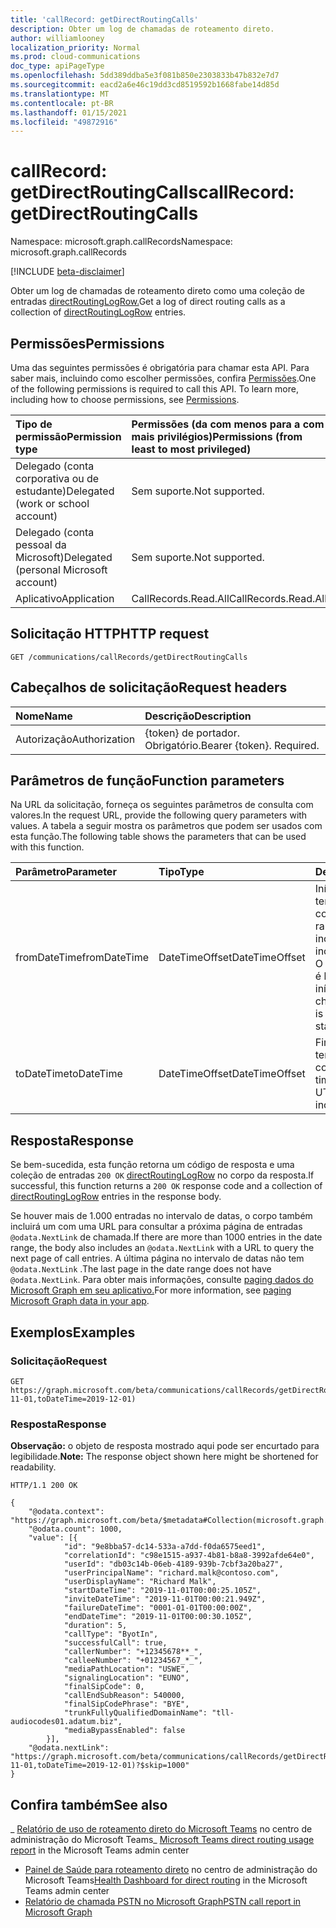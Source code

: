 ```yaml
---
title: 'callRecord: getDirectRoutingCalls'
description: Obter um log de chamadas de roteamento direto.
author: williamlooney
localization_priority: Normal
ms.prod: cloud-communications
doc_type: apiPageType
ms.openlocfilehash: 5dd389ddba5e3f081b850e2303833b47b832e7d7
ms.sourcegitcommit: eacd2a6e46c19dd3cd8519592b1668fabe14d85d
ms.translationtype: MT
ms.contentlocale: pt-BR
ms.lasthandoff: 01/15/2021
ms.locfileid: "49872916"
---
```

# <a name="callrecord-getdirectroutingcalls"></a><span data-ttu-id="e39d7-103">callRecord: getDirectRoutingCalls</span><span class="sxs-lookup"><span data-stu-id="e39d7-103">callRecord: getDirectRoutingCalls</span></span>

<span data-ttu-id="e39d7-104">Namespace: microsoft.graph.callRecords</span><span class="sxs-lookup"><span data-stu-id="e39d7-104">Namespace: microsoft.graph.callRecords</span></span>

[!INCLUDE [beta-disclaimer](../../includes/beta-disclaimer.md)]

<span data-ttu-id="e39d7-105">Obter um log de chamadas de roteamento direto como uma coleção de entradas [directRoutingLogRow.](../resources/callrecords-directroutinglogrow.md)</span><span class="sxs-lookup"><span data-stu-id="e39d7-105">Get a log of direct routing calls as a collection of [directRoutingLogRow](../resources/callrecords-directroutinglogrow.md) entries.</span></span>

## <a name="permissions"></a><span data-ttu-id="e39d7-106">Permissões</span><span class="sxs-lookup"><span data-stu-id="e39d7-106">Permissions</span></span>

<span data-ttu-id="e39d7-p101">Uma das seguintes permissões é obrigatória para chamar esta API. Para saber mais, incluindo como escolher permissões, confira [Permissões](/graph/permissions-reference).</span><span class="sxs-lookup"><span data-stu-id="e39d7-p101">One of the following permissions is required to call this API. To learn more, including how to choose permissions, see [Permissions](/graph/permissions-reference).</span></span>

|<span data-ttu-id="e39d7-109">Tipo de permissão</span><span class="sxs-lookup"><span data-stu-id="e39d7-109">Permission type</span></span>|<span data-ttu-id="e39d7-110">Permissões (da com menos para a com mais privilégios)</span><span class="sxs-lookup"><span data-stu-id="e39d7-110">Permissions (from least to most privileged)</span></span>|
|:---------------------------------------|:--------------------------------------------|
| <span data-ttu-id="e39d7-111">Delegado (conta corporativa ou de estudante)</span><span class="sxs-lookup"><span data-stu-id="e39d7-111">Delegated (work or school account)</span></span>     | <span data-ttu-id="e39d7-112">Sem suporte.</span><span class="sxs-lookup"><span data-stu-id="e39d7-112">Not supported.</span></span> |
| <span data-ttu-id="e39d7-113">Delegado (conta pessoal da Microsoft)</span><span class="sxs-lookup"><span data-stu-id="e39d7-113">Delegated (personal Microsoft account)</span></span> | <span data-ttu-id="e39d7-114">Sem suporte.</span><span class="sxs-lookup"><span data-stu-id="e39d7-114">Not supported.</span></span> |
| <span data-ttu-id="e39d7-115">Aplicativo</span><span class="sxs-lookup"><span data-stu-id="e39d7-115">Application</span></span>                            | <span data-ttu-id="e39d7-116">CallRecords.Read.All</span><span class="sxs-lookup"><span data-stu-id="e39d7-116">CallRecords.Read.All</span></span> |

## <a name="http-request"></a><span data-ttu-id="e39d7-117">Solicitação HTTP</span><span class="sxs-lookup"><span data-stu-id="e39d7-117">HTTP request</span></span>

<!-- {
  "blockType": "ignored"
}
-->

``` http
GET /communications/callRecords/getDirectRoutingCalls
```

## <a name="request-headers"></a><span data-ttu-id="e39d7-118">Cabeçalhos de solicitação</span><span class="sxs-lookup"><span data-stu-id="e39d7-118">Request headers</span></span>

|<span data-ttu-id="e39d7-119">Nome</span><span class="sxs-lookup"><span data-stu-id="e39d7-119">Name</span></span>|<span data-ttu-id="e39d7-120">Descrição</span><span class="sxs-lookup"><span data-stu-id="e39d7-120">Description</span></span>|
|:---|:---|
|<span data-ttu-id="e39d7-121">Autorização</span><span class="sxs-lookup"><span data-stu-id="e39d7-121">Authorization</span></span>|<span data-ttu-id="e39d7-p102">{token} de portador. Obrigatório.</span><span class="sxs-lookup"><span data-stu-id="e39d7-p102">Bearer {token}. Required.</span></span>|

## <a name="function-parameters"></a><span data-ttu-id="e39d7-124">Parâmetros de função</span><span class="sxs-lookup"><span data-stu-id="e39d7-124">Function parameters</span></span>

<span data-ttu-id="e39d7-125">Na URL da solicitação, forneça os seguintes parâmetros de consulta com valores.</span><span class="sxs-lookup"><span data-stu-id="e39d7-125">In the request URL, provide the following query parameters with values.</span></span>
<span data-ttu-id="e39d7-126">A tabela a seguir mostra os parâmetros que podem ser usados com esta função.</span><span class="sxs-lookup"><span data-stu-id="e39d7-126">The following table shows the parameters that can be used with this function.</span></span>

|<span data-ttu-id="e39d7-127">Parâmetro</span><span class="sxs-lookup"><span data-stu-id="e39d7-127">Parameter</span></span>|<span data-ttu-id="e39d7-128">Tipo</span><span class="sxs-lookup"><span data-stu-id="e39d7-128">Type</span></span>|<span data-ttu-id="e39d7-129">Descrição</span><span class="sxs-lookup"><span data-stu-id="e39d7-129">Description</span></span>|
|:---|:---|:---|
|<span data-ttu-id="e39d7-130">fromDateTime</span><span class="sxs-lookup"><span data-stu-id="e39d7-130">fromDateTime</span></span>|<span data-ttu-id="e39d7-131">DateTimeOffset</span><span class="sxs-lookup"><span data-stu-id="e39d7-131">DateTimeOffset</span></span>|<span data-ttu-id="e39d7-132">Início do intervalo de tempo para consulta.</span><span class="sxs-lookup"><span data-stu-id="e39d7-132">Start of time range to query.</span></span> <span data-ttu-id="e39d7-133">UTC, inclusive.</span><span class="sxs-lookup"><span data-stu-id="e39d7-133">UTC, inclusive.</span></span><br/><span data-ttu-id="e39d7-134">O intervalo de tempo é baseado na hora de início da chamada.</span><span class="sxs-lookup"><span data-stu-id="e39d7-134">Time range is based on the call start time.</span></span>|
|<span data-ttu-id="e39d7-135">toDateTime</span><span class="sxs-lookup"><span data-stu-id="e39d7-135">toDateTime</span></span>|<span data-ttu-id="e39d7-136">DateTimeOffset</span><span class="sxs-lookup"><span data-stu-id="e39d7-136">DateTimeOffset</span></span>|<span data-ttu-id="e39d7-137">Fim do intervalo de tempo a ser consultado.</span><span class="sxs-lookup"><span data-stu-id="e39d7-137">End of time range to query.</span></span> <span data-ttu-id="e39d7-138">UTC, inclusive.</span><span class="sxs-lookup"><span data-stu-id="e39d7-138">UTC, inclusive.</span></span>|

## <a name="response"></a><span data-ttu-id="e39d7-139">Resposta</span><span class="sxs-lookup"><span data-stu-id="e39d7-139">Response</span></span>

<span data-ttu-id="e39d7-140">Se bem-sucedida, esta função retorna um código de resposta e uma coleção de entradas `200 OK` [directRoutingLogRow](../resources/callrecords-directroutinglogrow.md) no corpo da resposta.</span><span class="sxs-lookup"><span data-stu-id="e39d7-140">If successful, this function returns a `200 OK` response code and a collection of [directRoutingLogRow](../resources/callrecords-directroutinglogrow.md) entries in the response body.</span></span>
  
<span data-ttu-id="e39d7-141">Se houver mais de 1.000 entradas no intervalo de datas, o corpo também incluirá um com uma URL para consultar a próxima página de entradas `@odata.NextLink` de chamada.</span><span class="sxs-lookup"><span data-stu-id="e39d7-141">If there are more than 1000 entries in the date range, the body also includes an `@odata.NextLink` with a URL to query the next page of call entries.</span></span> <span data-ttu-id="e39d7-142">A última página no intervalo de datas não tem `@odata.NextLink` .</span><span class="sxs-lookup"><span data-stu-id="e39d7-142">The last page in the date range does not have `@odata.NextLink`.</span></span> <span data-ttu-id="e39d7-143">Para obter mais informações, consulte [paging dados do Microsoft Graph em seu aplicativo.](/graph/paging)</span><span class="sxs-lookup"><span data-stu-id="e39d7-143">For more information, see [paging Microsoft Graph data in your app](/graph/paging).</span></span>

## <a name="examples"></a><span data-ttu-id="e39d7-144">Exemplos</span><span class="sxs-lookup"><span data-stu-id="e39d7-144">Examples</span></span>

### <a name="request"></a><span data-ttu-id="e39d7-145">Solicitação</span><span class="sxs-lookup"><span data-stu-id="e39d7-145">Request</span></span>

<!-- {
  "blockType": "ignored",
  "name": "callrecord_getdirectroutingcalls"
}
-->

``` http
GET https://graph.microsoft.com/beta/communications/callRecords/getDirectRoutingCalls(fromDateTime=2019-11-01,toDateTime=2019-12-01)
```

### <a name="response"></a><span data-ttu-id="e39d7-146">Resposta</span><span class="sxs-lookup"><span data-stu-id="e39d7-146">Response</span></span>

<span data-ttu-id="e39d7-147">**Observação:** o objeto de resposta mostrado aqui pode ser encurtado para legibilidade.</span><span class="sxs-lookup"><span data-stu-id="e39d7-147">**Note:** The response object shown here might be shortened for readability.</span></span>
<!-- {
  "blockType": "ignored",
  "truncated": true,
  "@odata.type": "microsoft.graph.callRecords.directRoutingLogRow",
  "isCollection": true
} 
-->

``` http
HTTP/1.1 200 OK

{
    "@odata.context": "https://graph.microsoft.com/beta/$metadata#Collection(microsoft.graph.callRecords.directRoutingLogRow)",
    "@odata.count": 1000,
    "value": [{
            "id": "9e8bba57-dc14-533a-a7dd-f0da6575eed1",
            "correlationId": "c98e1515-a937-4b81-b8a8-3992afde64e0",
            "userId": "db03c14b-06eb-4189-939b-7cbf3a20ba27",
            "userPrincipalName": "richard.malk@contoso.com",
            "userDisplayName": "Richard Malk",
            "startDateTime": "2019-11-01T00:00:25.105Z",
            "inviteDateTime": "2019-11-01T00:00:21.949Z",
            "failureDateTime": "0001-01-01T00:00:00Z",
            "endDateTime": "2019-11-01T00:00:30.105Z",
            "duration": 5,
            "callType": "ByotIn",
            "successfulCall": true,
            "callerNumber": "+12345678**_",
            "calleeNumber": "+01234567_*_",
            "mediaPathLocation": "USWE",
            "signalingLocation": "EUNO",
            "finalSipCode": 0,
            "callEndSubReason": 540000,
            "finalSipCodePhrase": "BYE",
            "trunkFullyQualifiedDomainName": "tll-audiocodes01.adatum.biz",
            "mediaBypassEnabled": false
        }],
    "@odata.nextLink": "https://graph.microsoft.com/beta/communications/callRecords/getDirectRoutingCalls(fromDateTime=2019-11-01,toDateTime=2019-12-01)?$skip=1000"
}
```

## <a name="see-also"></a><span data-ttu-id="e39d7-148">Confira também</span><span class="sxs-lookup"><span data-stu-id="e39d7-148">See also</span></span>

<span data-ttu-id="e39d7-149">_ [Relatório de uso de roteamento direto do Microsoft Teams](/microsoftteams/teams-analytics-and-reports/pstn-usage-report#direct-routing) no centro de administração do Microsoft Teams</span><span class="sxs-lookup"><span data-stu-id="e39d7-149">_ [Microsoft Teams direct routing usage report](/microsoftteams/teams-analytics-and-reports/pstn-usage-report#direct-routing) in the Microsoft Teams admin center</span></span>
* <span data-ttu-id="e39d7-150">[Painel de Saúde para roteamento direto](/MicrosoftTeams/direct-routing-health-dashboard) no centro de administração do Microsoft Teams</span><span class="sxs-lookup"><span data-stu-id="e39d7-150">[Health Dashboard for direct routing](/MicrosoftTeams/direct-routing-health-dashboard) in the Microsoft Teams admin center</span></span>
* [<span data-ttu-id="e39d7-151">Relatório de chamada PSTN no Microsoft Graph</span><span class="sxs-lookup"><span data-stu-id="e39d7-151">PSTN call report in Microsoft Graph</span></span>](callrecords-callrecord-getpstncalls.md)